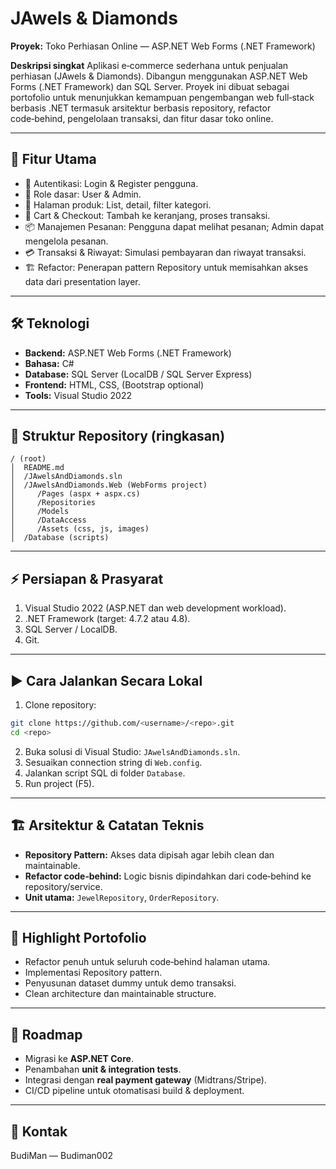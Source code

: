 # JAwels & Diamonds

**Proyek:** Toko Perhiasan Online — ASP.NET Web Forms (.NET Framework)

**Deskripsi singkat**
Aplikasi e‑commerce sederhana untuk penjualan perhiasan (JAwels & Diamonds). Dibangun menggunakan ASP.NET Web Forms (.NET Framework) dan SQL Server. Proyek ini dibuat sebagai portofolio untuk menunjukkan kemampuan pengembangan web full‑stack berbasis .NET termasuk arsitektur berbasis repository, refactor code‑behind, pengelolaan transaksi, dan fitur dasar toko online.

---

## 🚀 Fitur Utama

* 🔐 Autentikasi: Login & Register pengguna.
* 👥 Role dasar: User & Admin.
* 💍 Halaman produk: List, detail, filter kategori.
* 🛒 Cart & Checkout: Tambah ke keranjang, proses transaksi.
* 📦 Manajemen Pesanan: Pengguna dapat melihat pesanan; Admin dapat mengelola pesanan.
* 💳 Transaksi & Riwayat: Simulasi pembayaran dan riwayat transaksi.
* 🏗️ Refactor: Penerapan pattern Repository untuk memisahkan akses data dari presentation layer.

---

## 🛠️ Teknologi

* **Backend:** ASP.NET Web Forms (.NET Framework)
* **Bahasa:** C#
* **Database:** SQL Server (LocalDB / SQL Server Express)
* **Frontend:** HTML, CSS, (Bootstrap optional)
* **Tools:** Visual Studio 2022

---

## 📂 Struktur Repository (ringkasan)

```
/ (root)
│  README.md
│  /JAwelsAndDiamonds.sln
│  /JAwelsAndDiamonds.Web (WebForms project)
│     /Pages (aspx + aspx.cs)
│     /Repositories
│     /Models
│     /DataAccess
│     /Assets (css, js, images)
│  /Database (scripts)
```

---

## ⚡ Persiapan & Prasyarat

1. Visual Studio 2022 (ASP.NET dan web development workload).
2. .NET Framework (target: 4.7.2 atau 4.8).
3. SQL Server / LocalDB.
4. Git.

---

## ▶️ Cara Jalankan Secara Lokal

1. Clone repository:

```bash
git clone https://github.com/<username>/<repo>.git
cd <repo>
```

2. Buka solusi di Visual Studio: `JAwelsAndDiamonds.sln`.
3. Sesuaikan connection string di `Web.config`.
4. Jalankan script SQL di folder `Database`.
5. Run project (F5).

---

## 🏗️ Arsitektur & Catatan Teknis

* **Repository Pattern:** Akses data dipisah agar lebih clean dan maintainable.
* **Refactor code‑behind:** Logic bisnis dipindahkan dari code‑behind ke repository/service.
* **Unit utama:** `JewelRepository`, `OrderRepository`.

---

## 📌 Highlight Portofolio

* Refactor penuh untuk seluruh code‑behind halaman utama.
* Implementasi Repository pattern.
* Penyusunan dataset dummy untuk demo transaksi.
* Clean architecture dan maintainable structure.

---

## 🔮 Roadmap

* Migrasi ke **ASP.NET Core**.
* Penambahan **unit & integration tests**.
* Integrasi dengan **real payment gateway** (Midtrans/Stripe).
* CI/CD pipeline untuk otomatisasi build & deployment.

---

## 👤 Kontak

BudiMan — Budiman002
